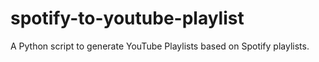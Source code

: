# spotify-to-youtube-playlist
A Python script to generate YouTube Playlists based on Spotify playlists.
